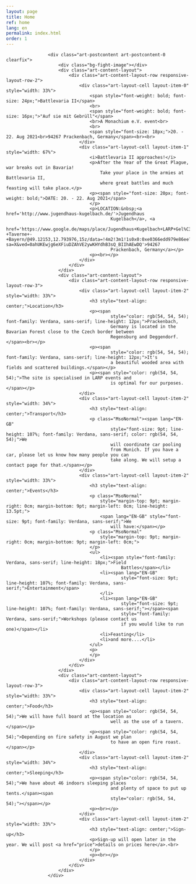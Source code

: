 ```yaml
---
layout: page
title: Home
ref: home
lang: en
permalink: index.html
order: 1
---
```


<div class="art-layout-wrapper">
    <div class="art-content-layout">
        <div class="art-content-layout-row">
            <div class="art-layout-cell art-content">
                <article class="art-post art-article">


                    <div class="art-postcontent art-postcontent-0 clearfix">
                        <div class="bg-fight-image"></div>
                        <div class="art-content-layout">
                            <div class="art-content-layout-row responsive-layout-row-2">
                                <div class="art-layout-cell layout-item-0" style="width: 33%">
                                    <span style="font-weight: bold; font-size: 24px;">Battlevaria II</span>
                                    <br>
                                    <span style="font-weight: bold; font-size: 16px;">"Auf sie mit Gebrüll"</span>
                                    <br>A Monachium e.V. event<br>
                                    <br>
                                    <span style="font-size: 18px;">20. - 22. Aug 2021<br>94267 Prackenbach, Germany</span><br><br>
                                </div>
                                <div class="art-layout-cell layout-item-1" style="width: 67%">
                                    <i>Battlevaria II approaches!</i>
                                    <p>After the Year of the Great Plague, war breaks out in Bavaria!
                                        Take your place in the armies at Battlevaria II,
                                        where great battles and much feasting will take place.</p>
                                    <p><span style="font-size: 20px; font-weight: bold;">DATE: 20. - 22. Aug 2021</span>
                                    </p>
                                    <p>LOCATION:&nbsp;<a href='http://www.jugendhaus-kugelbach.de/'>Jugendhaus
                                            Kugelbach</a>, <a
                                            href='https://www.google.de/maps/place/Jugendhaus+Kugelbach+LARP+Gel%C3%A4nde+-+Taverne+-+Bayern/@49.12153,12.793976,15z/data=!4m2!3m1!1s0x0:0xe0366edd979e86ee?sa=X&ved=0ahUKEwjg6eXFiuDZAhVE2ywKHYdhB3sQ_BIIhAEwDQ'>94267
                                            Prackenbach, Germany</a></p>
                                    <p><br></p>
                                </div>
                            </div>
                        </div>
                        <div class="art-content-layout">
                            <div class="art-content-layout-row responsive-layout-row-3">
                                <div class="art-layout-cell layout-item-2" style="width: 33%">
                                    <h3 style="text-align: center;">Location</h3>
                                    <p><span
                                            style="color: rgb(54, 54, 54); font-family: Verdana, sans-serif; line-height: 12px;">Prackenbach,
                                            Germany is located in the Bavarian Forest close to the Czech border between
                                            Regensburg and Deggendorf.</span><br></p>
                                    <p><span
                                            style="color: rgb(54, 54, 54); font-family: Verdana, sans-serif; line-height: 12px;">It's
                                            a beautiful wooded area with fields and scattered buildings.</span></p>
                                    <p><span style="color: rgb(54, 54, 54);">The site is specialised in LARP events and
                                            is optimal for our purposes.</span></p>
                                </div>
                                <div class="art-layout-cell layout-item-2" style="width: 34%">
                                    <h3 style="text-align: center;">Transport</h3>
                                    <p class="MsoNormal"><span lang="EN-GB"
                                            style="font-size: 9pt; line-height: 107%; font-family: Verdana, sans-serif; color: rgb(54, 54, 54);">We
                                            will coordinate car pooling
                                            from Munich. If you have a car, please let us know how many people you can
                                            take along. We will setup a contact page for that.</span></p>
                                </div>
                                <div class="art-layout-cell layout-item-2" style="width: 33%">
                                    <h3 style="text-align: center;">Events</h3>
                                    <p class="MsoNormal"
                                        style="margin-top: 9pt; margin-right: 0cm; margin-bottom: 9pt; margin-left: 0cm; line-height: 13.5pt;">
                                        <span lang="EN-GB" style="font-size: 9pt; font-family: Verdana, sans-serif;">We
                                            will have:</span></p>
                                    <p class="MsoNormal"
                                        style="margin-top: 9pt; margin-right: 0cm; margin-bottom: 9pt; margin-left: 0cm;">
                                    </p>
                                    <ul>
                                        <li><span style="font-family: Verdana, sans-serif; line-height: 18px;">Field
                                                Battles</span></li>
                                        <li><span lang="EN-GB"
                                                style="font-size: 9pt; line-height: 107%; font-family: Verdana, sans-serif;">Entertainment</span>
                                        </li>
                                        <li><span lang="EN-GB"
                                                style="font-size: 9pt; line-height: 107%; font-family: Verdana, sans-serif;"></span><span
                                                style="font-family: Verdana, sans-serif;">Workshops (please contact us
                                                if you would like to run one)</span></li>
                                        <li>Feasting</li>
                                        <li>and more....</li>
                                    </ul>
                                    <p>
                                    </p>
                                </div>
                            </div>
                        </div>
                        <div class="art-content-layout">
                            <div class="art-content-layout-row responsive-layout-row-3">
                                <div class="art-layout-cell layout-item-2" style="width: 33%">
                                    <h3 style="text-align: center;">Food</h3>
                                    <p><span style="color: rgb(54, 54, 54);">We will have full board at the location as
                                            well as the use of a tavern.</span></p>
                                    <p><span style="color: rgb(54, 54, 54);">Depending on fire safety in August we plan
                                            to have an open fire roast.</span></p>
                                </div>
                                <div class="art-layout-cell layout-item-2" style="width: 34%">
                                    <h3 style="text-align: center;">Sleeping</h3>
                                    <p><span style="color: rgb(54, 54, 54);">We have about 46 indoors sleeping places
                                            and plenty of space to put up tents.</span><span
                                            style="color: rgb(54, 54, 54);"></span></p>
                                    <p><br></p>
                                </div>
                                <div class="art-layout-cell layout-item-2" style="width: 33%">
                                    <h3 style="text-align: center;">Sign-up</h3>
                                    <p>Sign-up will open later in the year. We will post <a href="price">details on prices here</a>.<br>
                                    </p>
                                    <p><br></p>
                                </div>
                            </div>
                        </div>
                    </div>
